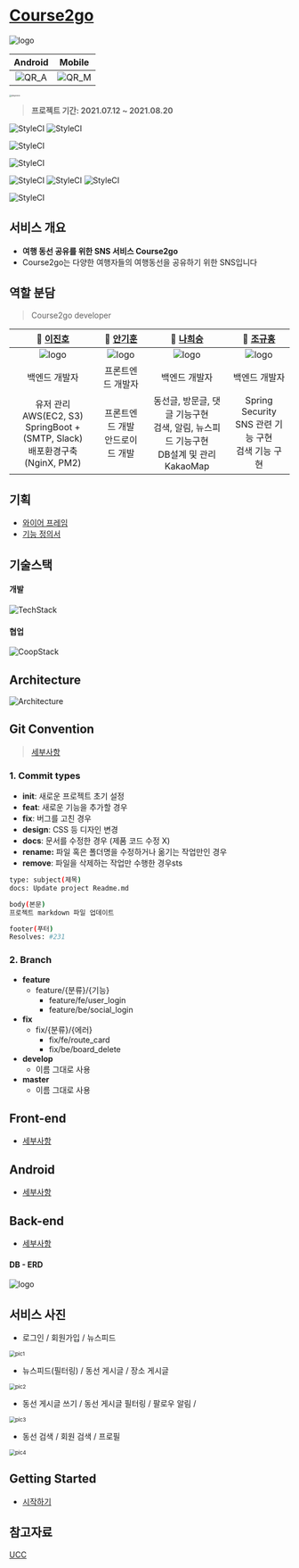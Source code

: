 # [Course2go](http://i5a106.p.ssafy.io/)

![logo](./documentation/img/logo_course2go.png)

|Android|Mobile|
|:--:|:--:|
|![QR_A](./documentation/img/QR/Android.png)|![QR_M](./documentation/img/QR/Mobile.png)|

<img src="./documentation/img/playstore.jpg" alt="playstore" style="zoom: 25%;" />



> <b> 프로젝트 기간: 2021.07.12 ~ 2021.08.20 </b>

![StyleCI](https://img.shields.io/badge/vue-3-brightgreen)
![StyleCI](https://img.shields.io/badge/vue/cli-4.5.13-brightgreen)

![StyleCI](https://img.shields.io/badge/spring--boot-2.5.2-green)

![StyleCI](https://img.shields.io/badge/mariaDB-10.3.23-blue)

![StyleCI](<https://img.shields.io/badge/ec2(ubuntu)-20.04-orange>)
![StyleCI](https://img.shields.io/badge/pm2-5.1.0-orange)
![StyleCI](https://img.shields.io/badge/nginx-1.18.0-orange)

![StyleCI](<https://img.shields.io/badge/android-9.0(pie)-yellow>)



## 서비스 개요

- <b> 여행 동선 공유를 위한 SNS 서비스 Course2go </b>
- Course2go는 다양한 여행자들의 여행동선을 공유하기 위한 SNS입니다



## 역할 분담

> Course2go developer

|         **🙋 [이진호](https://github.com/jinho-pca)**         | **🙋‍ [안기훈](https://github.com/KiHoonAhn1)** |       **🙋 [나희승](https://github.com/sjsjsjghkdwp)**        |         **🙋‍ [조규홍](https://github.com/sitan516/)**         |
| :----------------------------------------------------------: | :-------------------------------------------: | :----------------------------------------------------------: | :----------------------------------------------------------: |
|           ![logo](./documentation/img/이진호.png)            |    ![logo](./documentation/img/안기훈.png)    |           ![logo](./documentation/img/나희승.png)            |           ![logo](./documentation/img/조규홍.png)            |
|                        백엔드 개발자                         |               프론트엔드 개발자               |                        백엔드 개발자                         |                        백엔드 개발자                         |
| 유저 관리 <br /> AWS(EC2, S3) <br /> SpringBoot + (SMTP, Slack) <br /> 배포환경구축(NginX, PM2) <br /> |  프론트엔드 개발<br /> 안드로이드 개발<br />  | 동선글, 방문글, 댓글 기능구현 <br /> 검색, 알림, 뉴스피드 기능구현 <br /> DB설계 및 관리 <br /> KakaoMap <br /> | Spring Security <br /> SNS 관련 기능 구현 <br /> 검색 기능 구현 <br /> |

## 기획
* [와이어 프레임](https://www.figma.com/file/MliBKOTk3dwSKhyaA3d2QX/%EA%B3%B5%ED%86%B5%ED%94%84%EB%A1%9C%EC%A0%9D%ED%8A%B8?node-id=0%3A1)
* [기능 정의서](https://www.notion.so/5ed72c38a6ac4ed98a3b1613f12aa333?v=06ba98ba8e984949a3047d3bcaaf7aa3)



## 기술스택
#### 개발
![TechStack](./documentation/img/icons/TechStack.png)
#### 협업
![CoopStack](./documentation/img/icons/CoopStack.png)

## Architecture

![Architecture](./documentation/img/Architecture.png)

## Git Convention
> [세부사항](https://www.notion.so/Git.md)

### 1. Commit types

- **init**: 새로운 프로젝트 초기 설정
- **feat**: 새로운 기능을 추가할 경우
- **fix**: 버그를 고친 경우
- **design**: CSS 등 디자인 변경
- **docs**: 문서를 수정한 경우 (제품 코드 수정 X)
- **rename:** 파일 혹은 폴더명을 수정하거나 옮기는 작업만인 경우
- **remove**: 파일을 삭제하는 작업만 수행한 경우sts

```bash
type: subject(제목)
docs: Update project Readme.md

body(본문)
프로젝트 markdown 파일 업데이트

footer(푸터)
Resolves: #231
```

### 2. Branch

- **feature**
  - feature/{분류}/{기능}
    - feature/fe/user_login
    - feature/be/social_login
- **fix**
  - fix/{분류}/{에러}
    - fix/fe/route_card
    - fix/be/board_delete
- **develop**
  - 이름 그대로 사용
- **master**
  - 이름 그대로 사용



## Front-end
* [세부사항](./frontend/README.md)
## Android
* [세부사항](./android/Readme.md)
## Back-end
* [세부사항](./backend/README.md)



#### DB - ERD

![logo](./documentation/img/ERD.png)



## 서비스 사진

* 로그인 / 회원가입 / 뉴스피드

<img src="./documentation/img/pic1.png" alt="pic1" style="zoom: 67%;" />



* 뉴스피드(필터링) / 동선 게시글 / 장소 게시글

<img src="./documentation/img/pic2.png" alt="pic2" style="zoom:67%;" />



* 동선 게시글 쓰기 / 동선 게시글 필터링 / 팔로우 알림 / 

<img src="./documentation/img/pic3.png" alt="pic3" style="zoom:67%;" />



* 동선 검색 / 회원 검색 / 프로필

<img src="./documentation/img/pic4.png" alt="pic4" style="zoom:67%;" />



## Getting Started

* [시작하기](./documentation/markdown/GettingStarted.md)

## 참고자료

[UCC](./documentation/UCC/Course2go.mp4)

